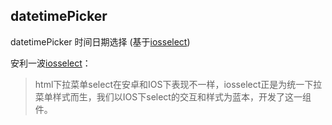 ## datetimePicker
datetimePicker 时间日期选择 (基于[iosselect](https://github.com/zhoushengmufc/iosselect))

安利一波[iosselect](https://github.com/zhoushengmufc/iosselect)：
> html下拉菜单select在安卓和IOS下表现不一样，iosselect正是为统一下拉菜单样式而生，我们以IOS下select的交互和样式为蓝本，开发了这一组件。

##